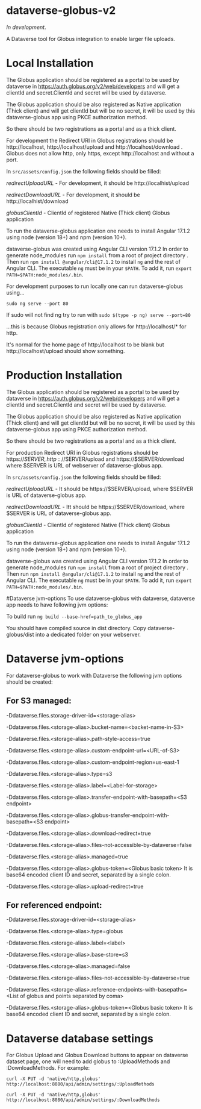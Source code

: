 # dataverse-globus-v2

_In development_.

A Dataverse tool for Globus integration to enable larger file uploads.

# Local Installation 

The Globus application should be registered as a portal to be used by dataverse in https://auth.globus.org/v2/web/developers and will get a clientId and secret.ClientId and secret will be used by dataverse.

The Globus application should be also registered as Native application (Thick client) and will get clientId but will be no secret, it will be used by this dataverse-globus app using PKCE authorization method. 

So there should be two registrations as a portal and as a thick client.

For development the Redirect URI in Globus registrations should be http://localhost, http://localhost/upload and http://localhost/download . Globus does not allow http, only https, except http://localhost and without a port.

In ``src/assets/config.json`` the following fields should be filled:

   *redirectUploadURL*    - For development, it should be http://localhist/upload
   
   *redirectDownloadURL*  - For development, it should be http://localhist/download
   
   *globusClientId*    - ClientId of registered Native (Thick client) Globus application
  
   
To run the dataverse-globus application one needs to install Angular 17.1.2 using node (version 18+) and npm (version 10+).

dataverse-globus was created using Angular CLI version 17.1.2
In order to generate node_modules run `npm install` from a root of project directory .
Then run `npm install @angular/cli@17.1.2` to install `ng` and the rest of Angular CLI.
The executable `ng` must be in your `$PATH`. To add it, run `export PATH=$PATH:node_modules/.bin`.

For development purposes to run locally one can run dataverse-globus using...

`sudo ng serve --port 80`

If sudo will not find ng try to run with
`sudo $(type -p ng) serve --port=80`

...this is because Globus registration only allows for http://localhost/* for http.

It's normal for the home page of http://localhost to be blank but http://localhost/upload should show something.

# Production Installation

The Globus application should be registered as a portal to be used by dataverse in https://auth.globus.org/v2/web/developers and will get a clientId and secret.ClientId and secret will be used by dataverse.

The Globus application should be also registered as Native application (Thick client) and will get clientId but will be no secret, it will be used by this dataverse-globus app using PKCE authorization method. 

So there should be two registrations as a portal and as a thick client.

For production Redirect URI in Globus registrations should be https://$SERVER, http://$SERVER/upload and https://$SERVER/download where $SERVER is URL of webserver of dataverse-globus app.

In ``src/assets/config.json`` the following fields should be filled:


   *redirectUploadURL*    - It should be https://$SERVER/upload, where $SERVER is URL of dataverse-globus app.
   
   
   *redirectDownloadURL*  - Itt should be https://$SERVER/download, where $SERVER is URL of dataverse-globus app.
   
   
   *globusClientId*    - ClientId of registered Native (Thick client) Globus application
  
   
To run the dataverse-globus application one needs to install Angular 17.1.2 using node (version 18+) and npm (version 10+).

dataverse-globus was created using Angular CLI version 17.1.2
In order to generate node_modules run `npm install` from a root of project directory .
Then run `npm install @angular/cli@17.1.2` to install `ng` and the rest of Angular CLI.
The executable `ng` must be in your `$PATH`. To add it, run `export PATH=$PATH:node_modules/.bin`.

#Dataverse jvm-options
To use dataverse-globus with dataverse, dataverse app needs to have following jvm options:



To build run `ng build --base-href=path_to_globus_app`

You should have compiled source in dist directory. Copy dataverse-globus/dist into a dedicated folder on your webserver.

# Dataverse jvm-options

For dataverse-globus to work with Dataverse the following jvm options should be created:

## For S3 managed:

-Ddataverse.files.storage-driver-id=\<storage-alias\>

-Ddataverse.files.\<storage-alias\>.bucket-name=\<backet-name-in-S3\>

-Ddataverse.files.\<storage-alias\>.path-style-access=true

-Ddataverse.files.\<storage-alias\>.custom-endpoint-url=\<URL-of-S3\>

-Ddataverse.files.\<storage-alias\>.custom-endpoint-region=us-east-1

-Ddataverse.files.\<storage-alias\>.type=s3

-Ddataverse.files.\<storage-alias\>.label=\<Label-for-storage\>

-Ddataverse.files.\<storage-alias\>.transfer-endpoint-with-basepath=\<S3 endpoint\>

-Ddataverse.files.\<storage-alias\>.globus-transfer-endpoint-with-basepath=\<S3 endpoint\>

-Ddataverse.files.\<storage-alias\>.download-redirect=true

-Ddataverse.files.\<storage-alias\>.files-not-accessible-by-dataverse=false

-Ddataverse.files.\<storage-alias\>.managed=true

-Ddataverse.files.\<storage-alias\>.globus-token=\<Globus basic token\> It is base64 encoded client ID and secret, separated by a single colon.

-Ddataverse.files.\<storage-alias\>.upload-redirect=true

## For referenced endpoint:

-Ddataverse.files.storage-driver-id=\<storage-alias\>

-Ddataverse.files.\<storage-alias\>.type=globus

-Ddataverse.files.\<storage-alias\>.label=\<label\>

-Ddataverse.files.\<storage-alias\>.base-store=s3 

-Ddataverse.files.\<storage-alias\>.managed=false

-Ddataverse.files.\<storage-alias\>.files-not-accessible-by-dataverse=true

-Ddataverse.files.\<storage-alias\>.reference-endpoints-with-basepaths=\<List of globus and points separated by coma\>

-Ddataverse.files.\<storage-alias\>.globus-token=\<Globus basic token\> It is base64 encoded client ID and secret, separated by a single colon.

# Dataverse database settings
For Globus Upload and Globus Download buttons to appear on dataverse dataset page, one will need to add globus to :UploadMethods and :DownloadMethods. For example:

``curl -X PUT -d 'native/http,globus' http://localhost:8080/api/admin/settings/:UploadMethods``

``curl -X PUT -d 'native/http,globus' http://localhost:8080/api/admin/settings/:DownloadMethods``


